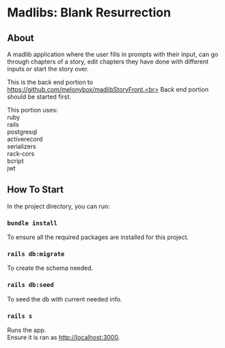 # Madlibs: Blank Resurrection

## About

A madlib application where the user fills in prompts with their input, can go through chapters of a story, edit chapters they have done with different inputs or start the story over.

This is the back end portion to https://github.com/melonybox/madlibStoryFront.<br>
Back end portion should be started first.

This portion uses:<br>
ruby<br>
rails<br>
postgresql<br>
activerecord<br>
serializers<br>
rack-cors<br>
bcript<br>
jwt<br>

## How To Start

In the project directory, you can run:

### `bundle install`

To ensure all the required packages are installed for this project.

### `rails db:migrate`

To create the schema needed.

### `rails db:seed`

To seed the db with current needed info.

### `rails s`

Runs the app.<br>
Ensure it is ran as [http://localhost:3000](http://localhost:3000).
